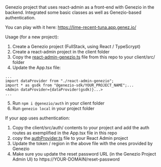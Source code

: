 Genezio project that uses react-admin as a front-end with Genezio in the backend. Integrated some basic classes as well as Genezio-based authentication.

You can play with it here: https://lime-recent-tuna.app.genez.io/

Usage (for a new project):

1. Create a Genezio project (FullStack, using React / TypeScrypt) 
2. Create a react-admin project in the client folder
3. Copy the [react-admin-genezio.ts](https://github.com/bogdanripa/react-admin-genezio/blob/main/client/src/react-admin-genezio.ts) file from this repo to your client/src/ folder
4. Update the App.tsx file:
```
...
import dataProvider from "./react-admin-genezio";
import * as gsdk from "@genezio-sdk/YOUR_PROJECT_NAME";...
<Admin dataProvider={dataProvider(gsdk)}...>
...
```
5. Run `npm i @genezio/auth` in your client folder
6. Run `genezio local` in your project folder

If your app uses authentication:

1. Copy the client/src/auth/ contents to your project and add the auth routes as exemplified in the App.tsx file in this repo
2. copy the [authProvider.ts](https://github.com/bogdanripa/react-admin-genezio/blob/main/client/src/authProvider.ts) file to your React Admin project
3. Update the token / region in the above file with the ones provided by Genezio
4. Make sure you update the reset password URL (in the Genezio Project Admin UI) to https://YOUR-DOMAIN/reset-password

